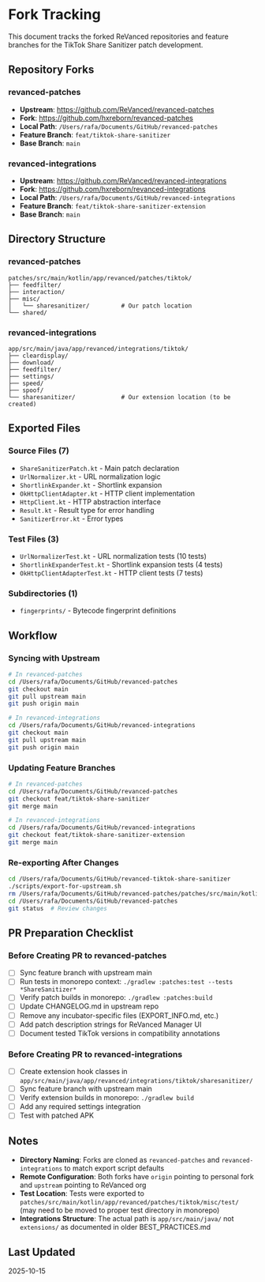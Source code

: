 # Fork Tracking

This document tracks the forked ReVanced repositories and feature branches for the TikTok Share Sanitizer patch development.

## Repository Forks

### revanced-patches
- **Upstream**: https://github.com/ReVanced/revanced-patches
- **Fork**: https://github.com/hxreborn/revanced-patches
- **Local Path**: `/Users/rafa/Documents/GitHub/revanced-patches`
- **Feature Branch**: `feat/tiktok-share-sanitizer`
- **Base Branch**: `main`

### revanced-integrations
- **Upstream**: https://github.com/ReVanced/revanced-integrations
- **Fork**: https://github.com/hxreborn/revanced-integrations
- **Local Path**: `/Users/rafa/Documents/GitHub/revanced-integrations`
- **Feature Branch**: `feat/tiktok-share-sanitizer-extension`
- **Base Branch**: `main`

## Directory Structure

### revanced-patches
```
patches/src/main/kotlin/app/revanced/patches/tiktok/
├── feedfilter/
├── interaction/
├── misc/
│   └── sharesanitizer/         # Our patch location
└── shared/
```

### revanced-integrations
```
app/src/main/java/app/revanced/integrations/tiktok/
├── cleardisplay/
├── download/
├── feedfilter/
├── settings/
├── speed/
├── spoof/
└── sharesanitizer/             # Our extension location (to be created)
```

## Exported Files

### Source Files (7)
- `ShareSanitizerPatch.kt` - Main patch declaration
- `UrlNormalizer.kt` - URL normalization logic
- `ShortlinkExpander.kt` - Shortlink expansion
- `OkHttpClientAdapter.kt` - HTTP client implementation
- `HttpClient.kt` - HTTP abstraction interface
- `Result.kt` - Result type for error handling
- `SanitizerError.kt` - Error types

### Test Files (3)
- `UrlNormalizerTest.kt` - URL normalization tests (10 tests)
- `ShortlinkExpanderTest.kt` - Shortlink expansion tests (4 tests)
- `OkHttpClientAdapterTest.kt` - HTTP client tests (7 tests)

### Subdirectories (1)
- `fingerprints/` - Bytecode fingerprint definitions

## Workflow

### Syncing with Upstream
```bash
# In revanced-patches
cd /Users/rafa/Documents/GitHub/revanced-patches
git checkout main
git pull upstream main
git push origin main

# In revanced-integrations
cd /Users/rafa/Documents/GitHub/revanced-integrations
git checkout main
git pull upstream main
git push origin main
```

### Updating Feature Branches
```bash
# In revanced-patches
cd /Users/rafa/Documents/GitHub/revanced-patches
git checkout feat/tiktok-share-sanitizer
git merge main

# In revanced-integrations
cd /Users/rafa/Documents/GitHub/revanced-integrations
git checkout feat/tiktok-share-sanitizer-extension
git merge main
```

### Re-exporting After Changes
```bash
cd /Users/rafa/Documents/GitHub/revanced-tiktok-share-sanitizer
./scripts/export-for-upstream.sh
rm /Users/rafa/Documents/GitHub/revanced-patches/patches/src/main/kotlin/app/revanced/patches/tiktok/misc/sharesanitizer/EXPORT_INFO.md
cd /Users/rafa/Documents/GitHub/revanced-patches
git status  # Review changes
```

## PR Preparation Checklist

### Before Creating PR to revanced-patches
- [ ] Sync feature branch with upstream main
- [ ] Run tests in monorepo context: `./gradlew :patches:test --tests *ShareSanitizer*`
- [ ] Verify patch builds in monorepo: `./gradlew :patches:build`
- [ ] Update CHANGELOG.md in upstream repo
- [ ] Remove any incubator-specific files (EXPORT_INFO.md, etc.)
- [ ] Add patch description strings for ReVanced Manager UI
- [ ] Document tested TikTok versions in compatibility annotations

### Before Creating PR to revanced-integrations
- [ ] Create extension hook classes in `app/src/main/java/app/revanced/integrations/tiktok/sharesanitizer/`
- [ ] Sync feature branch with upstream main
- [ ] Verify extension builds in monorepo: `./gradlew build`
- [ ] Add any required settings integration
- [ ] Test with patched APK

## Notes

- **Directory Naming**: Forks are cloned as `revanced-patches` and `revanced-integrations` to match export script defaults
- **Remote Configuration**: Both forks have `origin` pointing to personal fork and `upstream` pointing to ReVanced org
- **Test Location**: Tests were exported to `patches/src/main/kotlin/app/revanced/patches/tiktok/misc/test/` (may need to be moved to proper test directory in monorepo)
- **Integrations Structure**: The actual path is `app/src/main/java/` not `extensions/` as documented in older BEST_PRACTICES.md

## Last Updated

2025-10-15
